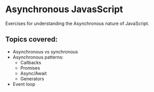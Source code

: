 # Asynchronous JavasScript

Exercises for understanding the Asynchronous nature of JavaScript.

## Topics covered:

- Asynchronous vs synchronous
- Asynchronous patterns:
  - Callbacks
  - Promises
  - Async/Await
  - Generators
- Event loop
